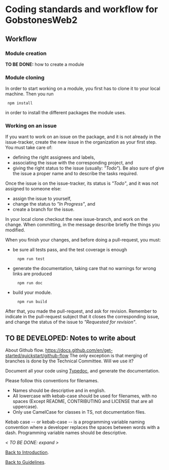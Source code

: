 # Coding standards and workflow for **GobstonesWeb2**

## Workflow

### Module creation

**TO BE DONE:** how to create a module

### Module cloning
In order to start working on a module, you first has to clone it to your local machine.
Then you run 

     npm install

in order to install the different packages the module uses.

### Working on an issue
If you want to work on an issue on the package, and it is not already in the issue-tracker, 
create the new issue in the organization as your first step.
You must take care of:
  * defining the right assignees and labels, 
  * associating the issue with the corresponding project, and
  * giving the right status to the issue (usually: _"Todo"_).
Be also sure of give the issue a proper name and to describe the tasks required.

Once the issue is on the issue-tracker, its status is _"Todo"_, and it was not assigned to someone else:
  * assign the issue to yourself,
  * change the status to _"In Progress"_, and
  * create a branch for the issue.

In your local clone checkout the new issue-branch, and work on the change.
When committing, in the message describe briefly the things you modified.

When you finish your changes, and before doing a pull-request, you must:
  * be sure all tests pass, and the test coverage is enough 
  
          npm run test

  * generate the documentation, taking care that no warnings for wrong links are produced

          npm run doc

  * build your module.
  
          npm run build

After that, you made the pull-request, and ask for revision.
Remember to indicate in the pull-request subject that it closes the corresponding issue, and change the status of the issue to _"Requested for revision"_.



## **TO BE DEVELOPED:** Notes to write about
About Github flow.
https://docs.github.com/en/get-started/quickstart/github-flow
The only exception is that merging of branches is done by the Technical Committee.
Will we use it?

Document all your code using [Typedoc](https://typedoc.org/guides/overview/), and generate the documentation.

Please follow this conventions for filenames.
 * Names should be descriptive and in english.
 * All lowercase with kebab-case should be used for filenames, with no spaces 
   (Except README, CONTRIBUTING and LICENSE that are all uppercase).
 * Only use CamelCase for classes in TS, not documentation files.

 Kebab case -- or kebab-case -- is a programming variable naming convention where a developer replaces the spaces between words with a dash.
 Programming variable names should be descriptive.

_< TO BE DONE: expand >_

[Back to Introduction](../introduction.md).

[Back to Guidelines](../../README.md).